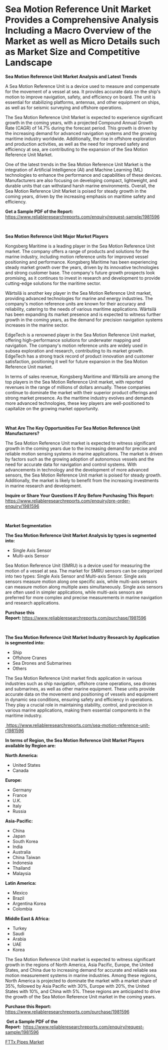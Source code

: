 <p><h1>Sea Motion Reference Unit Market Provides a Comprehensive Analysis Including a Macro Overview of the Market as well as Micro Details such as Market Size and Competitive Landscape</h1></p><p><strong>Sea Motion Reference Unit Market Analysis and Latest Trends</strong></p>
<p><p>A Sea Motion Reference Unit is a device used to measure and compensate for the movement of a vessel at sea. It provides accurate data on the ship's motion to improve navigation, safety, and efficiency on board. The unit is essential for stabilizing platforms, antennas, and other equipment on ships, as well as for seismic surveying and offshore operations.</p><p>The Sea Motion Reference Unit Market is expected to experience significant growth in the coming years, with a projected Compound Annual Growth Rate (CAGR) of 14.7% during the forecast period. This growth is driven by the increasing demand for advanced navigation systems and the growing maritime industry worldwide. Additionally, the rise in offshore exploration and production activities, as well as the need for improved safety and efficiency at sea, are contributing to the expansion of the Sea Motion Reference Unit Market.</p><p>One of the latest trends in the Sea Motion Reference Unit Market is the integration of Artificial Intelligence (AI) and Machine Learning (ML) technologies to enhance the performance and capabilities of these devices. Manufacturers are also focusing on developing compact, lightweight, and durable units that can withstand harsh marine environments. Overall, the Sea Motion Reference Unit Market is poised for steady growth in the coming years, driven by the increasing emphasis on maritime safety and efficiency.</p></p>
<p><strong>Get a Sample PDF of the Report:&nbsp;</strong> <a href="https://www.reliableresearchreports.com/enquiry/request-sample/1981596">https://www.reliableresearchreports.com/enquiry/request-sample/1981596</a></p>
<p>&nbsp;</p>
<p><strong>Sea Motion Reference Unit Major Market Players</strong></p>
<p><p>Kongsberg Maritime is a leading player in the Sea Motion Reference Unit market. The company offers a range of products and solutions for the marine industry, including motion reference units for improved vessel positioning and performance. Kongsberg Maritime has been experiencing steady market growth over the years, driven by its innovative technologies and strong customer base. The company's future growth prospects look promising, as it continues to invest in research and development to provide cutting-edge solutions for the maritime sector.</p><p>Wärtsilä is another key player in the Sea Motion Reference Unit market, providing advanced technologies for marine and energy industries. The company's motion reference units are known for their accuracy and reliability, catering to the needs of various maritime applications. Wärtsilä has been expanding its market presence and is expected to witness further growth in the coming years, as the demand for precision navigation systems increases in the marine sector.</p><p>EdgeTech is a renowned player in the Sea Motion Reference Unit market, offering high-performance solutions for underwater mapping and navigation. The company's motion reference units are widely used in subsea exploration and research, contributing to its market growth. EdgeTech has a strong track record of product innovation and customer satisfaction, positioning it well for future expansion in the Sea Motion Reference Unit market.</p><p>In terms of sales revenue, Kongsberg Maritime and Wärtsilä are among the top players in the Sea Motion Reference Unit market, with reported revenues in the range of millions of dollars annually. These companies continue to dominate the market with their superior product offerings and strong market presence. As the maritime industry evolves and demands more advanced technologies, these key players are well-positioned to capitalize on the growing market opportunity.</p></p>
<p>&nbsp;</p>
<p><strong>What Are The Key Opportunities For Sea Motion Reference Unit Manufacturers?</strong></p>
<p><p>The Sea Motion Reference Unit market is expected to witness significant growth in the coming years due to the increasing demand for precise and reliable motion sensing systems in marine applications. The market is driven by factors such as the growing adoption of autonomous vessels and the need for accurate data for navigation and control systems. With advancements in technology and the development of more advanced sensors, the Sea Motion Reference Unit market is poised for steady growth. Additionally, the market is likely to benefit from the increasing investments in marine research and development.</p></p>
<p><strong>Inquire or Share Your Questions If Any Before Purchasing This Report:</strong> <a href="https://www.reliableresearchreports.com/enquiry/pre-order-enquiry/1981596">https://www.reliableresearchreports.com/enquiry/pre-order-enquiry/1981596</a></p>
<p>&nbsp;</p>
<p><strong>Market Segmentation</strong></p>
<p><strong>The Sea Motion Reference Unit Market Analysis by types is segmented into:</strong></p>
<p><ul><li>Single Axis Sensor</li><li>Multi-axis Sensor</li></ul></p>
<p><p>Sea Motion Reference Unit (SMRU) is a device used for measuring the motion of a vessel at sea. The market for SMRU sensors can be categorized into two types: Single Axis Sensor and Multi-axis Sensor. Single axis sensors measure motion along one specific axis, while multi-axis sensors can measure motion along multiple axes simultaneously. Single axis sensors are often used in simpler applications, while multi-axis sensors are preferred for more complex and precise measurements in marine navigation and research applications.</p></p>
<p><strong>Purchase this Report:&nbsp;</strong><a href="https://www.reliableresearchreports.com/purchase/1981596">https://www.reliableresearchreports.com/purchase/1981596</a></p>
<p>&nbsp;</p>
<p><strong>The Sea Motion Reference Unit Market Industry Research by Application is segmented into:</strong></p>
<p><ul><li>Ship</li><li>Offshore Cranes</li><li>Sea Drones and Submarines</li><li>Others</li></ul></p>
<p><p>The Sea Motion Reference Unit market finds application in various industries such as ship navigation, offshore crane operations, sea drones and submarines, as well as other marine equipment. These units provide accurate data on the movement and positioning of vessels and equipment in dynamic sea conditions, ensuring safety and efficiency in operations. They play a crucial role in maintaining stability, control, and precision in various marine applications, making them essential components in the maritime industry.</p></p>
<p><a href="https://www.reliableresearchreports.com/sea-motion-reference-unit-r1981596">&nbsp;https://www.reliableresearchreports.com/sea-motion-reference-unit-r1981596</a></p>
<p><strong>In terms of Region, the Sea Motion Reference Unit Market Players available by Region are:</strong></p>
<p>
    <p> <strong> North America: </strong>
        <ul>
            <li>United States</li>
            <li>Canada</li>
        </ul>
        </p> 
    <p> <strong> Europe: </strong>
        <ul>
            <li>Germany</li>
            <li>France</li>
            <li>U.K.</li>
            <li>Italy</li>
            <li>Russia</li>
        </ul>
        </p> 
    <p> <strong> Asia-Pacific: </strong>
        <ul>
            <li>China</li>
            <li>Japan</li>
            <li>South Korea</li>
            <li>India</li>
            <li>Australia</li>
            <li>China Taiwan</li>
            <li>Indonesia</li>
            <li>Thailand</li>
            <li>Malaysia</li>
        </ul>
        </p> 
    <p> <strong> Latin America: </strong>
        <ul>
            <li>Mexico</li>
            <li>Brazil</li>
            <li>Argentina Korea</li>
            <li>Colombia</li>
        </ul>
        </p> 
    <p> <strong> Middle East & Africa: </strong>
        <ul>
            <li>Turkey</li>
            <li>Saudi</li>
            <li>Arabia</li>
            <li>UAE</li>
            <li>Korea</li>
        </ul>
    </p>
    </p>
<p><p>The Sea Motion Reference Unit market is expected to witness significant growth in the regions of North America, Asia Pacific, Europe, the United States, and China due to increasing demand for accurate and reliable sea motion measurement systems in marine industries. Among these regions, North America is projected to dominate the market with a market share of 35%, followed by Asia Pacific with 30%, Europe with 20%, the United States with 10%, and China with 5%. These regions are anticipated to drive the growth of the Sea Motion Reference Unit market in the coming years.</p></p>
<p><strong>Purchase this Report: </strong><a href="https://www.reliableresearchreports.com/purchase/1981596">https://www.reliableresearchreports.com/purchase/1981596</a></p>
<p>&nbsp;<strong>Get a Sample PDF of the Report:&nbsp;&nbsp;</strong><a href="https://www.reliableresearchreports.com/enquiry/request-sample/1981596">https://www.reliableresearchreports.com/enquiry/request-sample/1981596</a></p>
<p><strong></strong></p>
<p><p><a href="https://sudsy-motorcycle-bbc.notion.site/FTTx-Pipes-Market-Insights-into-Market-CAGR-Market-Trends-and-Growth-Strategies-52d2bb707f8f4e7db450d8535118dfd1">FTTx Pipes Market</a></p></p>